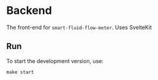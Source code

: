 # Backend

The front-end for `smart-fluid-flow-meter`. Uses SvelteKit

## Run

To start the development version, use:

```
make start
```
